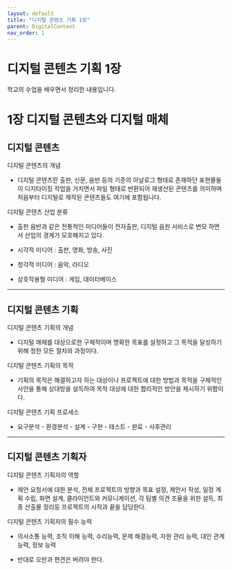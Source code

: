 ```yaml
---
layout: default
title: "디지털 콘텐츠 기획 1장"
parent: DigitalContent
nav_order: 1
---
```


# 디지털 콘텐츠 기획 1장

학교의 수업을 배우면서 정리한 내용입니다.

# 1장 디지털 콘텐츠와 디지털 매체

## 디지털 콘텐츠

디지털 콘텐츠의 개념

* 디지털 콘텐츠란 출판, 신문, 음반 등의 기준의 아날로그 형태로 존재하던 표현물들이 디지타이징 작업을 거치면서 파일 형태로 뱐환되어 재생산된 콘텐츠를 의미하며 처음부터 디지털로 제작된 콘텐츠들도 여기에 포함됩니다.

디지털 콘텐츠 산업 분류

* 출판 음반과 같은 전통적인 미디어들이 전자출판, 디지털 음원 서비스로 변모 하면서 산업의 경계가 모호해지고 있다.

* 시각적 미디어 : 출판, 영화, 방송, 사진
* 청각적 미디어 : 음악, 라디오
* 상호작용형 미디어 : 게임, 데이터베이스

---

## 디지털 콘텐츠 기획

디지털 콘텐츠 기획의 개념

* 디지털 매체를 대상으로한 구체적이며 명확한 목표를 설정하고 그 목적을 달성하기 위해 정한 모든 절차와 과정이다.

디지털 콘텐츠 기획의 목적

* 기획의 목적은 해결하고자 하는 대상이나 프로젝트에 대한 방법과 목적을 구체적인 사안을 통해 상대방을 설득하여 목적 대상에 대한 합리적인 방안을 제시하기 위함이다.

디지털 콘텐츠 기획 프로세스

* 요구분석 - 환경분석 - 설계 - 구현 - 테스트 - 완료 - 사후관리

---

## 디지털 콘텐츠 기획자

디지털 콘텐츠 기획자의 역할

* 제안 요청서에 대한 분석, 전체 프로젝트의 방향과 목표 설정, 제안서 작성, 일정 계획 수립, 화면 설계, 클라이언트와 커뮤니케이션, 각 팀별 의견 조율을 위한 설득, 최종 산출물 정리등 프로젝트의 시작과 끝을 담당한다.

디지털 콘텐츠 기획자의 필수 능력

* 의사소통 능력, 조직 이해 능력, 수리능력, 문제 해결능력, 자원 관리 능력, 대인 관계능력, 정보 능력

* 반대로 오만과 편견은 버려야 한다.